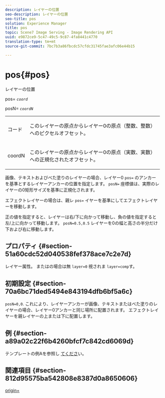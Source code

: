 ```yaml
---
description: レイヤーの位置
seo-description: レイヤーの位置
seo-title: pos
solution: Experience Manager
title: pos
topic: Scene7 Image Serving - Image Rendering API
uuid: e9872ce9-5c47-49c5-9c87-4fa8441c4770
translation-type: tm+mt
source-git-commit: 7bc7b3a86fbcdc57cfdc31745fae3afc06e44b15

---
```



# pos{#pos}

レイヤーの位置

pos= *`coord`*

posN= *`coordN`*

<table id="simpletable_754F76EE00BF4129B07502647FF172B7"> 
 <tr class="strow"> 
  <td class="stentry"> <p><span class="varname"> コード</span> </p> </td> 
  <td class="stentry"> <p>このレイヤーの原点からレイヤー0の原点（整数、整数）へのピクセルオフセット。 </p></td> 
 </tr> 
 <tr class="strow"> 
  <td class="stentry"> <p><span class="varname"> coordN</span> </p></td> 
  <td class="stentry"> <p>このレイヤーの原点からレイヤー0の原点（実数、実数）への正規化されたオフセット。 </p></td> 
 </tr> 
</table>

画像、テキストおよびべた塗りのレイヤーの場合、レイヤー0 `pos=` のアンカーを基準とするレイヤーアンカーの位置を指定します。 `posN=` 座標値は、実際のレイヤーの0矩形サイズを基準に正規化されます。

エフェクトレイヤーの場合は、親レ `pos=` イヤーを基準にしてエフェクトレイヤーを移動します。

正の値を指定すると、レイヤーは右/下に向かって移動し、負の値を指定すると左/上に向かって移動します。 `posN=0.5,0.5` レイヤーを0の幅と高さの半分だけ下および右に移動します。

## プロパティ {#section-51a60cdc52d040538fef378ace7c2e7d}

レイヤー属性。 またはの場合は無 `layer=0` 視されま `layer=comp`す。

## 初期設定 {#section-70a6bc71ded5494e843194dfb6bf5a6c}

`posN=0,0`. これにより、レイヤーアンカーが画像、テキストまたはべた塗りのレイヤーの場合、レイヤー0アンカーと同じ場所に配置されます。 エフェクトレイヤーを親レイヤーの上または下に配置します。

## 例 {#section-a89a02c22f6b4260bfcf7c842cd6069d}

テンプレートの例Aを参照し [てくださ](../../../../../is-api/http-ref/image-serving-api-ref/c-http-protocol-reference/c-templates/c-templates.md#concept-3cd2d2adae0e41b2979b9640244d4d3e)い。

## 関連項目 {#section-812d95575ba542808e8387d0a8650606}

[origin=](../../../../../is-api/http-ref/image-serving-api-ref/c-http-protocol-reference/c-command-reference/r-origin.md#reference-e11c7ac06e2240cc884c3fec98f05138)
